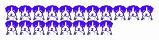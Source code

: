 <img align="center" src="/media/depup.svg" alt="depup logo" width="44"><img align="center" src="/media/depup.svg" alt="depup logo" width="44"><img align="center" src="/media/depup.svg" alt="depup logo" width="44"><img align="center" src="/media/depup.svg" alt="depup logo" width="44"><img align="center" src="/media/depup.svg" alt="depup logo" width="44"><img align="center" src="/media/depup.svg" alt="depup logo" width="44"><img align="center" src="/media/depup.svg" alt="depup logo" width="44"><img align="center" src="/media/depup.svg" alt="depup logo" width="44"><img align="center" src="/media/depup.svg" alt="depup logo" width="44"><img align="center" src="/media/depup.svg" alt="depup logo" width="44"><img align="center" src="/media/depup.svg" alt="depup logo" width="44"><img align="center" src="/media/depup.svg" alt="depup logo" width="44"><img align="center" src="/media/depup.svg" alt="depup logo" width="44"><img align="center" src="/media/depup.svg" alt="depup logo" width="44"><img align="center" src="/media/depup.svg" alt="depup logo" width="44"><img align="center" src="/media/depup.svg" alt="depup logo" width="44"><img align="center" src="/media/depup.svg" alt="depup logo" width="44"><img align="center" src="/media/depup.svg" alt="depup logo" width="44"><img align="center" src="/media/depup.svg" alt="depup logo" width="44">
